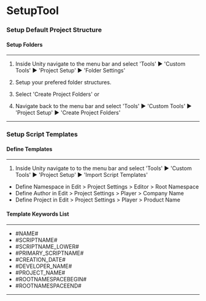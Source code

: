 # SetupTool #

### Setup Default Project Structure ###

#### Setup Folders ####

---

1. Inside Unity navigate to the menu bar and select 'Tools' ▶ 'Custom Tools' ▶ 'Project Setup' ▶ 'Folder Settings'

2. Setup your prefered folder structures. 

3. Select 'Create Project Folders' or 

4. Navigate back to the menu bar and select 'Tools' ▶ 'Custom Tools' ▶ 'Project Setup' ▶ 'Create Project Folders'

---

### Setup Script Templates ###

#### Define Templates ####

---

1. Inside Unity navigate to to the menu bar and select 'Tools' ▶ 'Custom Tools' ▶ 'Project Setup' ▶ 'Import Script Templates'

* Define Namespace in Edit > Project Settings > Editor > Root Namespace    
* Define Author in Edit > Project Settings > Player > Company Name         
* Define Project in Edit > Project Settings > Player > Product Name        

#### Template Keywords List #### 

---

* #NAME#
* #SCRIPTNAME#
* #SCRIPTNAME_LOWER#
* #PRIMARY_SCRIPTNAME#
* #CREATION_DATE#
* #DEVELOPER_NAME#
* #PROJECT_NAME#
* #ROOTNAMESPACEBEGIN#
* #ROOTNAMESPACEEND#

---